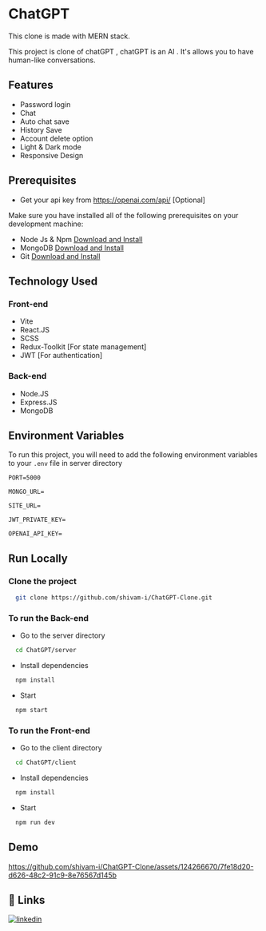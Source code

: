 # ChatGPT
This clone is made with MERN stack.

This project is clone of chatGPT , chatGPT is an AI . It's allows you to have human-like conversations.

## Features

- Password login
- Chat 
- Auto chat save
- History Save
- Account delete option
- Light & Dark mode
- Responsive Design

## Prerequisites

- Get your api key from https://openai.com/api/ [Optional]

Make sure you have installed all of the following prerequisites on your development machine:

- Node Js & Npm [Download and Install](https://nodejs.org/en)
- MongoDB [Download and Install](https://www.mongodb.com/docs/manual/installation/)
- Git [Download and Install](https://git-scm.com/downloads)

## Technology Used

### Front-end
 - Vite
 - React.JS
 - SCSS
 - Redux-Toolkit [For state management]
 - JWT [For authentication]

### Back-end
  - Node.JS
  - Express.JS
  - MongoDB

## Environment Variables

To run this project, you will need to add the following environment variables to your `.env` file in server directory

```
PORT=5000

MONGO_URL=

SITE_URL=

JWT_PRIVATE_KEY=

OPENAI_API_KEY=
```

## Run Locally

### Clone the project

```bash
  git clone https://github.com/shivam-i/ChatGPT-Clone.git
```

### To run the Back-end

- Go to the server directory

```bash
  cd ChatGPT/server
```

- Install dependencies

```bash
  npm install
```

- Start

```bash
  npm start
```

### To run the Front-end

- Go to the client directory

```bash
  cd ChatGPT/client
```

- Install dependencies

```bash
  npm install
```

- Start

```bash
  npm run dev
```


## Demo
https://github.com/shivam-i/ChatGPT-Clone/assets/124266670/7fe18d20-d626-48c2-91c9-8e76567d145b


## 🔗 Links
[![linkedin](https://img.shields.io/badge/linkedin-0A66C2?style=for-the-badge&logo=linkedin&logoColor=white)](https://www.linkedin.com/in/shivam-singh-s2210/)
